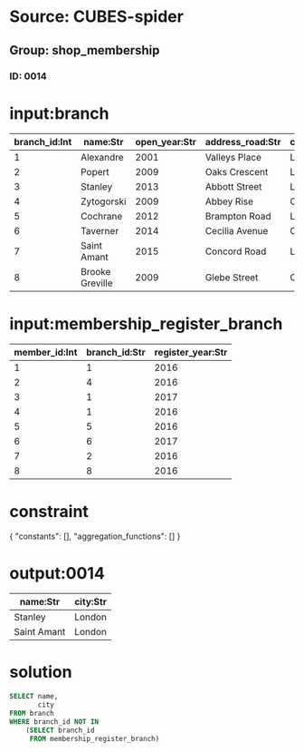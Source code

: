 # Source: CUBES-spider
## Group: shop_membership
### ID: 0014

# input:branch

| branch_id:Int | name:Str | open_year:Str | address_road:Str | city:Str | membership_amount:Str |
|---|---|---|---|---|---|
| 1 | Alexandre | 2001 | Valleys Place | London | 112 |
| 2 | Popert | 2009 | Oaks Crescent | London | 11 |
| 3 | Stanley | 2013 | Abbott Street | London | 6 |
| 4 | Zytogorski | 2009 | Abbey Rise | Oxford | 7 |
| 5 | Cochrane | 2012 | Brampton Road | London | 1418 |
| 6 | Taverner | 2014 | Cecilia Avenue | Oxford | 56 |
| 7 | Saint Amant | 2015 | Concord Road | London | 91 |
| 8 | Brooke Greville | 2009 | Glebe Street | Oxford | 31 |

# input:membership_register_branch

| member_id:Int | branch_id:Str | register_year:Str |
|---|---|---|
| 1 | 1 | 2016 |
| 2 | 4 | 2016 |
| 3 | 1 | 2017 |
| 4 | 1 | 2016 |
| 5 | 5 | 2016 |
| 6 | 6 | 2017 |
| 7 | 2 | 2016 |
| 8 | 8 | 2016 |

# constraint

{
  "constants": [],
  "aggregation_functions": []
}

# output:0014

| name:Str | city:Str |
|---|---|
| Stanley | London |
| Saint Amant | London |

# solution

```sql
SELECT name,
       city
FROM branch
WHERE branch_id NOT IN
    (SELECT branch_id
     FROM membership_register_branch)
```
